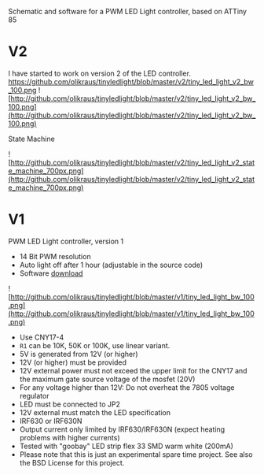 Schematic and software for a PWM LED Light controller, based on ATTiny 85

# V2 #

I have started to work on version 2 of the LED controller.
https://github.com/olikraus/tinyledlight/blob/master/v2/tiny_led_light_v2_bw_100.png
![http://github.com/olikraus/tinyledlight/blob/master/v2/tiny_led_light_v2_bw_100.png](http://github.com/olikraus/tinyledlight/blob/master/v2/tiny_led_light_v2_bw_100.png)

State Machine

![http://github.com/olikraus/tinyledlight/blob/master/v2/tiny_led_light_v2_state_machine_700px.png](http://github.com/olikraus/tinyledlight/blob/master/v2/tiny_led_light_v2_state_machine_700px.png)


# V1 #

PWM LED Light controller, version 1
  * 14 Bit PWM resolution
  * Auto light off after 1 hour (adjustable in the source code)
  * Software [download](http://code.google.com/p/tinyledlight/downloads/list)

![http://github.com/olikraus/tinyledlight/blob/master/v1/tiny_led_light_bw_100.png](http://github.com/olikraus/tinyledlight/blob/master/v1/tiny_led_light_bw_100.png)

  * Use CNY17-4
  * `R1` can be 10K, 50K or 100K, use linear variant.
  * 5V is generated from 12V (or higher)
  * 12V (or higher) must be provided
  * 12V external power must not exceed the upper limit for the CNY17 and the maximum gate source voltage of the mosfet (20V)
  * For any voltage higher than 12V: Do not overheat the 7805 voltage regulator
  * LED must be connected to JP2
  * 12V external must match the LED specification
  * IRF630 or IRF630N
  * Output current only limited by IRF630/IRF630N (expect heating problems with higher currents)
  * Tested with "goobay" LED strip flex 33 SMD warm white (200mA)
  * Please note that this is just an experimental spare time project. See also the BSD License for this project.
